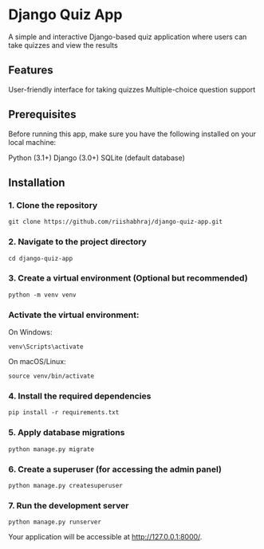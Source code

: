 # Django Quiz App
A simple and interactive Django-based quiz application where users can take quizzes and view the results

## Features
User-friendly interface for taking quizzes
Multiple-choice question support

## Prerequisites
Before running this app, make sure you have the following installed on your local machine:

Python (3.1+)
Django (3.0+)
SQLite (default database)

## Installation

### 1. Clone the repository
```
git clone https://github.com/riishabhraj/django-quiz-app.git
```

### 2. Navigate to the project directory
```
cd django-quiz-app
```

### 3. Create a virtual environment (Optional but recommended)
``` 
python -m venv venv
```

### Activate the virtual environment:

On Windows:
```
venv\Scripts\activate
```

On macOS/Linux:
```
source venv/bin/activate
```

### 4. Install the required dependencies
```
pip install -r requirements.txt
```

### 5. Apply database migrations
``` 
python manage.py migrate
```

### 6. Create a superuser (for accessing the admin panel)
```
python manage.py createsuperuser
```

### 7. Run the development server
```
python manage.py runserver
```

Your application will be accessible at http://127.0.0.1:8000/.
